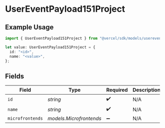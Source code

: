 # UserEventPayload151Project

## Example Usage

```typescript
import { UserEventPayload151Project } from "@vercel/sdk/models/userevent.js";

let value: UserEventPayload151Project = {
  id: "<id>",
  name: "<value>",
};
```

## Fields

| Field                   | Type                    | Required                | Description             |
| ----------------------- | ----------------------- | ----------------------- | ----------------------- |
| `id`                    | *string*                | :heavy_check_mark:      | N/A                     |
| `name`                  | *string*                | :heavy_check_mark:      | N/A                     |
| `microfrontends`        | *models.Microfrontends* | :heavy_minus_sign:      | N/A                     |